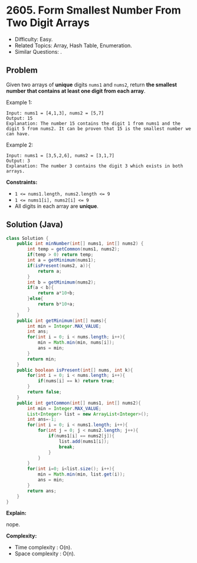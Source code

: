# 2605. Form Smallest Number From Two Digit Arrays

- Difficulty: Easy.
- Related Topics: Array, Hash Table, Enumeration.
- Similar Questions: .

## Problem

Given two arrays of **unique** digits `nums1` and `nums2`, return **the **smallest** number that contains **at least** one digit from each array**.

Example 1:

```
Input: nums1 = [4,1,3], nums2 = [5,7]
Output: 15
Explanation: The number 15 contains the digit 1 from nums1 and the digit 5 from nums2. It can be proven that 15 is the smallest number we can have.
```

Example 2:

```
Input: nums1 = [3,5,2,6], nums2 = [3,1,7]
Output: 3
Explanation: The number 3 contains the digit 3 which exists in both arrays.
```

**Constraints:**

- `1 <= nums1.length, nums2.length <= 9`
- `1 <= nums1[i], nums2[i] <= 9`
- All digits in each array are **unique**.

## Solution (Java)

```java
class Solution {
    public int minNumber(int[] nums1, int[] nums2) {
        int temp = getCommon(nums1, nums2);
        if(temp > 0) return temp;
        int a = getMinimum(nums1);
        if(isPresent(nums2, a)){
            return a;
        }
        int b = getMinimum(nums2);
        if(a < b){
            return a*10+b;
        }else{
            return b*10+a;
        }
    }
    public int getMinimum(int[] nums){
        int min = Integer.MAX_VALUE;
        int ans;
        for(int i = 0; i < nums.length; i++){
            min = Math.min(min, nums[i]);
            ans = min;
        }
        return min;
    }
    public boolean isPresent(int[] nums, int k){
        for(int i = 0; i < nums.length; i++){
            if(nums[i] == k) return true;
        }
        return false;
    }
    public int getCommon(int[] nums1, int[] nums2){
        int min = Integer.MAX_VALUE;
        List<Integer> list = new ArrayList<Integer>();
        int ans=-1;
        for(int i = 0; i < nums1.length; i++){
            for(int j = 0; j < nums2.length; j++){
                if(nums1[i] == nums2[j]){
                    list.add(nums1[i]);
                    break;
                }
            }
        }
        for(int i=0; i<list.size(); i++){
            min = Math.min(min, list.get(i));
            ans = min;
        }
        return ans;
    }
}
```

**Explain:**

nope.

**Complexity:**

- Time complexity : O(n).
- Space complexity : O(n).
